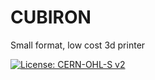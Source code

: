 # CUBIRON
Small format, low cost 3d printer

[![License: CERN-OHL-S v2](https://img.shields.io/badge/License-CERN--OHL--S%20v2-blue.svg)](https://ohwr.org/project/cernohl/wikis/home)
